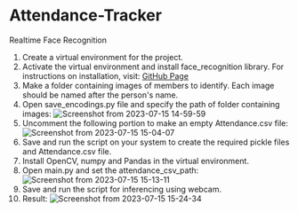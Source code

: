 # Attendance-Tracker
Realtime Face Recognition
1) Create a virtual environment for the project.
2) Activate the virtual environment and install face_recognition library. For instructions on installation, visit: [GitHub Page](https://github.com/ageitgey/face_recognition)
3) Make a folder containing images of members to identify. Each image should be named after the person's name.
4) Open save_encodings.py file and specify the path of folder containing images:
   ![Screenshot from 2023-07-15 14-59-59](https://github.com/Vaibhavi-29/Attendance-Tracker/assets/76783510/ab5d58c4-ae37-4f3d-a644-081a2c59d1a6)
5) Uncomment the following portion to make an empty Attendance.csv file:
   ![Screenshot from 2023-07-15 15-04-07](https://github.com/Vaibhavi-29/Attendance-Tracker/assets/76783510/e19dfeca-8678-4c0e-8d1f-1a71cc95fdf6)
6) Save and run the script on your system to create the required pickle files and Attendance.csv file.
7) Install OpenCV, numpy and Pandas in the virtual environment.
8) Open main.py and set the attendance_csv_path:
    ![Screenshot from 2023-07-15 15-13-11](https://github.com/Vaibhavi-29/Attendance-Tracker/assets/76783510/77a0a648-fc49-4bcd-8f64-f4a0c6f0e5ff)
9) Save and run the script for inferencing using webcam.
10) Result: 
![Screenshot from 2023-07-15 15-24-34](https://github.com/Vaibhavi-29/Attendance-Tracker/assets/76783510/1639b237-d6cd-4840-913f-dc01bf5bdf32)

